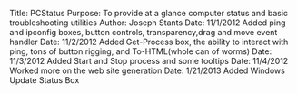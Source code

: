 Title:  PCStatus
Purpose: To provide at a glance computer status and basic troubleshooting utilities
Author: Joseph Stants
Date: 11/1/2012 Added ping and ipconfig boxes,
      button controls, transparency,drag and move event handler
Date: 11/2/2012 Added Get-Process box, the ability to interact with ping,
      tons of button rigging, and To-HTML(whole can of worms)
Date: 11/3/2012 Added Start and Stop process and some tooltips
Date: 11/4/2012 Worked more on the web site generation
Date: 1/21/2013 Added Windows Update Status Box
